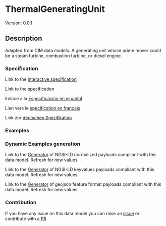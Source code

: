 # ThermalGeneratingUnit
Version: 0.0.1

## Description 

Adapted from CIM data models. A generating unit whose prime mover could be a steam turbine, combustion turbine, or diesel engine.
### Specification

Link to the [interactive specification](https://swagger.lab.fiware.org/?url=https://github.com/smart-data-models/dataModel.EnergyCIM/blob/master/ThermalGeneratingUnit/swagger.yaml)

Link to the [specification](https://github.com/smart-data-models/dataModel.EnergyCIM/blob/master/ThermalGeneratingUnit/doc/spec.md)

Enlace a la [Especificación en español](https://github.com/smart-data-models/dataModel.EnergyCIM/blob/master/ThermalGeneratingUnit/doc/spec_ES.md)

Lien vers le [spécification en français](https://github.com/smart-data-models/dataModel.EnergyCIM/blob/master/ThermalGeneratingUnit/doc/spec_FR.md)

Link zur [deutschen Spezifikation](https://github.com/smart-data-models/dataModel.EnergyCIM/blob/master/ThermalGeneratingUnit/doc/spec_DE.md)
### Examples
### Dynamic Examples generation

Link to the [Generator](https://smartdatamodels.org/extra/ngsi-ld_generator.php?schemaUrl=https://raw.githubusercontent.com/smart-data-models/dataModel.EnergyCIM/master/ThermalGeneratingUnit/schema.json&email=info@smartdatamodels.org) of NGSI-LD normalized payloads compliant with this data model. Refresh for new values

Link to the [Generator](https://smartdatamodels.org/extra/ngsi-ld_generator_keyvalues.php?schemaUrl=https://raw.githubusercontent.com/smart-data-models/dataModel.EnergyCIM/master/ThermalGeneratingUnit/schema.json&email=info@smartdatamodels.org) of NGSI-LD keyvalues payloads compliant with this data model. Refresh for new values

Link to the [Generator](https://smartdatamodels.org/extra/geojson_features_generator_v1.0.php?schemaUrl=https://raw.githubusercontent.com/smart-data-models/dataModel.EnergyCIM/master/ThermalGeneratingUnit/schema.json&email=info@smartdatamodels.org) of geojson feature format payloads compliant with this data model. Refresh for new values
### Contribution

 If you have any issue on this data model you can raise an [issue](https://github.com/smart-data-models/dataModel.EnergyCIM/issues)  or contribute with a [PR](https://github.com/smart-data-models/dataModel.EnergyCIM/pulls)